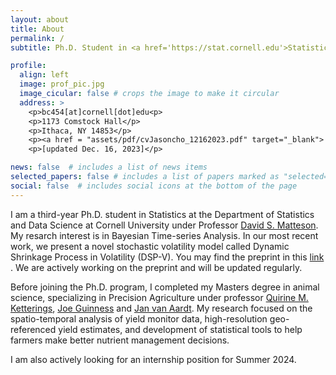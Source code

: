 ```yaml
---
layout: about
title: About
permalink: /
subtitle: Ph.D. Student in <a href='https://stat.cornell.edu'>Statistics at Cornell University</a>.

profile:
  align: left
  image: prof_pic.jpg
  image_cicular: false # crops the image to make it circular
  address: >
    <p>bc454[at]cornell[dot]edu<p>
    <p>1173 Comstock Hall</p>
    <p>Ithaca, NY 14853</p>
    <p><a href = "assets/pdf/cvJasoncho_12162023.pdf" target="_blank"> Curriculum vitae </a></p>
    <p>[updated Dec. 16, 2023]</p>

news: false  # includes a list of news items
selected_papers: false # includes a list of papers marked as "selected={true}"
social: false  # includes social icons at the bottom of the page
---
```


I am a third-year Ph.D. student in Statistics at the Department of Statistics and Data Science at Cornell University under Professor  <a href = 'https://stat.cornell.edu/people/faculty/david-s-matteson'> David S. Matteson</a>. My resarch interest is in Bayesian Time-series Analysis. In our most recent work, we present a novel stochastic volatility model called Dynamic Shrinkage Process in Volatility (DSP-V). You may find the preprint in this <a href = "assets/pdf/DSPV_12_15_2023.pdf" target="_blank"> link </a>. We are actively working on the preprint and will be updated regularly.

Before joining the Ph.D. program, I completed my Masters degree in animal science, specializing in Precision Agriculture under professor <a href='http://nmsp.cals.cornell.edu/about/bios/quirine.html'> Quirine M. Ketterings</a>, <a href='http://guinness.cals.cornell.edu/'> Joe Guinness</a> and <a href='https://www.rit.edu/directory/jvacis-jan-van-aardt'> Jan van Aardt</a>. My research focused on the spatio-temporal analysis of yield monitor data, high-resolution geo-referenced yield estimates, and development of statistical tools to help farmers make better nutrient management decisions.

I am also actively looking for an internship position for Summer 2024.
